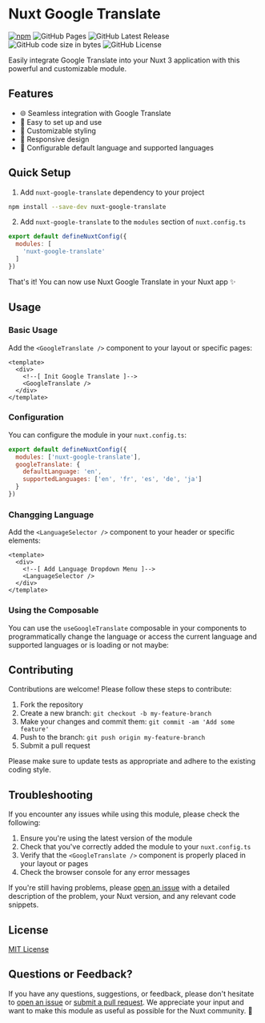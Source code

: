 # Nuxt Google Translate

[![npm](https://img.shields.io/npm/v/nuxt-google-translate?style=flat-square&color=cyan)](https://www.npmjs.com/package/nuxt-google-translate)
![GitHub Pages](https://img.shields.io/github/deployments/nexoscreation/nuxt-google-translate/github-pages.svg?style=flat-square&color=cyan)
![GitHub Latest Release](https://img.shields.io/github/v/release/nexoscreation/nuxt-google-translate.svg?style=flat-square&color=cyan)
![GitHub code size in bytes](https://img.shields.io/github/languages/code-size/nexoscreation/nuxt-google-translate.svg?style=flat-square&color=cyan)
![GitHub License](https://img.shields.io/github/license/nexoscreation/nuxt-google-translate.svg?style=flat-square&color=cyan)

<!-- [![npm](https://img.shields.io/npm/dt/nuxt-google-translate)](https://www.npmjs.com/package/nuxt-google-translate)
[![GitHub Workflow Status](https://img.shields.io/github/workflow/status/nexoscreation/nuxt-google-translate/ci)]() -->

Easily integrate Google Translate into your Nuxt 3 application with this powerful and customizable module.

## Features

- 🌐 Seamless integration with Google Translate
- 🚀 Easy to set up and use
- 🎨 Customizable styling
- 📱 Responsive design
- 🔧 Configurable default language and supported languages

## Quick Setup

1. Add `nuxt-google-translate` dependency to your project

```bash
npm install --save-dev nuxt-google-translate
```

2. Add `nuxt-google-translate` to the `modules` section of `nuxt.config.ts`


```javascript
export default defineNuxtConfig({
  modules: [
    'nuxt-google-translate'
  ]
})
```

That's it! You can now use Nuxt Google Translate in your Nuxt app ✨

## Usage

### Basic Usage

Add the `<GoogleTranslate />` component to your layout or specific pages:

```vue
<template>
  <div>
    <!--[ Init Google Translate ]-->
    <GoogleTranslate />
  </div>
</template>
```

### Configuration

You can configure the module in your `nuxt.config.ts`:

```javascript
export default defineNuxtConfig({
  modules: ['nuxt-google-translate'],
  googleTranslate: {
    defaultLanguage: 'en',
    supportedLanguages: ['en', 'fr', 'es', 'de', 'ja']
  }
})
```

### Changging Language

Add the `<LanguageSelector />` component to your header or specific elements:

```vue
<template>
  <div>
    <!--[ Add Language Dropdown Menu ]-->
    <LanguageSelector />
  </div>
</template>
```

### Using the Composable

You can use the `useGoogleTranslate` composable in your components to programmatically change the language or access the current language and supported languages or is loading or not maybe:

<!-- 
```vue
<script setup>
import { useGoogleTranslate } from '#imports'

const { activeLanguage, setLanguage, supportedLanguages } = useGoogleTranslate()

// Change the language
const changeLanguage = (lang) => {
  setLanguage(lang)
}
</script>

<template>
  <div>
    <p>Current language: {{ activeLanguage }}</p>
    <select @change="changeLanguage($event.target.value)">
      <option v-for="lang in supportedLanguages" :key="lang" :value="lang">
        {{ lang }}
      </option>
    </select>
  </div>
</template>
``` 
-->

## Contributing

Contributions are welcome! Please follow these steps to contribute:

1. Fork the repository
2. Create a new branch: `git checkout -b my-feature-branch`
3. Make your changes and commit them: `git commit -am 'Add some feature'`
4. Push to the branch: `git push origin my-feature-branch`
5. Submit a pull request


Please make sure to update tests as appropriate and adhere to the existing coding style.

## Troubleshooting

If you encounter any issues while using this module, please check the following:

1. Ensure you're using the latest version of the module
2. Check that you've correctly added the module to your `nuxt.config.ts`
3. Verify that the `<GoogleTranslate />` component is properly placed in your layout or pages
4. Check the browser console for any error messages


If you're still having problems, please [open an issue](https://github.com/nexoscreation/nuxt-google-translate/issues/new) with a detailed description of the problem, your Nuxt version, and any relevant code snippets.

## License

[MIT License](./LICENSE)

## Questions or Feedback?

If you have any questions, suggestions, or feedback, please don't hesitate to [open an issue](https://github.com/nexoscreation/nuxt-google-translate/issues/new) or [submit a pull request](https://github.com/nexoscreation/nuxt-google-translate/pulls). We appreciate your input and want to make this module as useful as possible for the Nuxt community. 🚀
